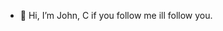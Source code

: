 - 👋 Hi, I’m John, C
if you follow me ill follow you.

<!---
Johnboi2001/Johnboi2001 is a ✨ special ✨ repository because its `README.md` (this file) appears on your GitHub profile.
You can click the Preview link to take a look at your changes.
--->
